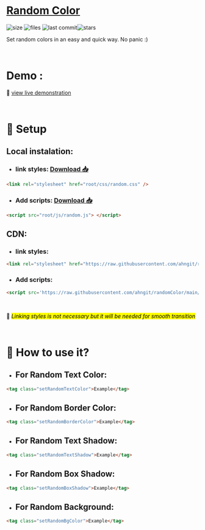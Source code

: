 # [Random Color](https://github.com/ahngit/randomColor "Random Color")
![size](https://img.shields.io/github/languages/code-size/ahngit/randomColor) ![files](https://img.shields.io/github/directory-file-count/ahngit/randomColor) ![last commit](https://img.shields.io/github/last-commit/ahngit/randomColor)![stars](https://img.shields.io/github/stars/ahngit/randomColor?style=social)

Set random colors in an easy and quick way. No panic :)

<br>

# Demo :
🚀 [view live demonstration](https://ahngit.github.io/randomcolor/)

<br>

# 🔧 Setup

 ## Local instalation:


* ### link styles:  [Download 📥](https://raw.githubusercontent.com/ahngit/ahngit.github.io/main/randomcolor/randomColor.css)
```html
<link rel="stylesheet" href="root/css/random.css" />
```

* ### Add scripts: [Download 📥](https://raw.githubusercontent.com/ahngit/ahngit.github.io/main/randomcolor/randomColor.js)
```html
<script src="root/js/random.js"> </script>
```
<!-- --- -->

## CDN:

* ### link styles:
```html
<link rel="stylesheet" href="https://raw.githubusercontent.com/ahngit/randomColor/main/CSS/random.css" />
```
* ### Add scripts:
```html
<script src='https://raw.githubusercontent.com/ahngit/randomColor/main/JS/random.js'></script>
```
<br>

<!-- 🔔 <span style="background-color:rgba(255, 165, 0, 0.5) ">_Linking styles is not necessary but it will be needed for smooth transition_ </span> -->
🔔 <mark>_Linking styles is not necessary but it will be needed for smooth transition_ </mark>

<br>

# 🎨 How to use it?

* ## For Random Text Color:
```html
<tag class="setRandomTextColor">Example</tag>
```
* ## For Random Border Color:
```html
<tag class="setRandomBorderColor">Example</tag>
```
* ## For Random Text Shadow:
```html
<tag class="setRandomTextShadow">Example</tag>
```
* ## For Random Box Shadow:
```html
<tag class="setRandomBoxShadow">Example</tag>
```
* ## For Random Background:
```html
<tag class="setRandomBgColor">Example</tag>
```
